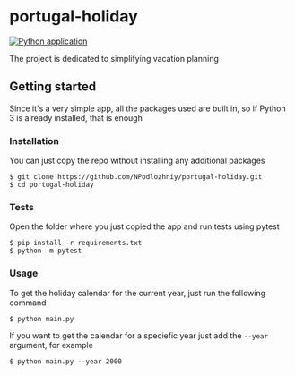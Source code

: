 # portugal-holiday

[![Python application](https://github.com/NPodlozhniy/portugal-holiday/actions/workflows/python-app.yml/badge.svg?branch=master)](https://github.com/NPodlozhniy/portugal-holiday/actions/workflows/python-app.yml)

The project is dedicated to simplifying vacation planning

## Getting started

Since it's a very simple app, all the packages used are built in, so if Python 3 is already installed, that is enough

### Installation

You can just copy the repo without installing any additional packages

```
$ git clone https://github.com/NPodlozhniy/portugal-holiday.git
$ cd portugal-holiday
```

### Tests

Open the folder where you just copied the app and run tests using pytest

```
$ pip install -r requirements.txt
$ python -m pytest
```

### Usage

To get the holiday calendar for the current year, just run the following command
```
$ python main.py
```
If you want to get the calendar for a speciefic year just add the `--year` argument, for example
```
$ python main.py --year 2000
```
